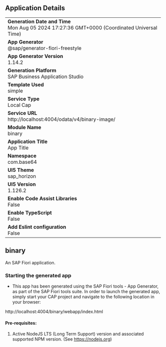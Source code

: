## Application Details
|               |
| ------------- |
|**Generation Date and Time**<br>Mon Aug 05 2024 17:27:36 GMT+0000 (Coordinated Universal Time)|
|**App Generator**<br>@sap/generator-fiori-freestyle|
|**App Generator Version**<br>1.14.2|
|**Generation Platform**<br>SAP Business Application Studio|
|**Template Used**<br>simple|
|**Service Type**<br>Local Cap|
|**Service URL**<br>http://localhost:4004/odata/v4/binary-image/|
|**Module Name**<br>binary|
|**Application Title**<br>App Title|
|**Namespace**<br>com.base64|
|**UI5 Theme**<br>sap_horizon|
|**UI5 Version**<br>1.126.2|
|**Enable Code Assist Libraries**<br>False|
|**Enable TypeScript**<br>False|
|**Add Eslint configuration**<br>False|

## binary

An SAP Fiori application.

### Starting the generated app

-   This app has been generated using the SAP Fiori tools - App Generator, as part of the SAP Fiori tools suite.  In order to launch the generated app, simply start your CAP project and navigate to the following location in your browser:

http://localhost:4004/binary/webapp/index.html

#### Pre-requisites:

1. Active NodeJS LTS (Long Term Support) version and associated supported NPM version.  (See https://nodejs.org)


